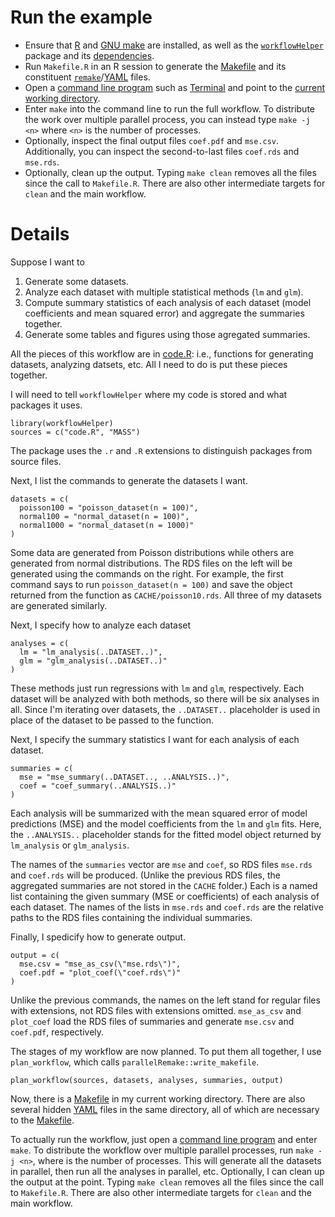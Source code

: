 # Run the example

- Ensure that [R](https://www.r-project.org/) and [GNU make](https://www.gnu.org/software/make/) are installed, as well as the [`workflowHelper`](https://github.com/wlandau/workflowHelper) package and its [dependencies](https://github.com/wlandau/workflowHelper/blob/master/DESCRIPTION).
- Run `Makefile.R` in an R session to generate the [Makefile](https://www.gnu.org/software/make/) and its constituent [`remake`](https://github.com/richfitz/remake)/[YAML](http://yaml.org/) files.
- Open a [command line program](http://linuxcommand.org/) such as [Terminal](https://en.wikipedia.org/wiki/Terminal_%28OS_X%29) and point to the [current working directory](http://www.linfo.org/cd.html).
- Enter `make` into the command line to run the full workflow. To distribute the work over multiple parallel process, you can instead type `make -j <n>` where `<n>` is the number of processes.
- Optionally, inspect the final output files `coef.pdf` and `mse.csv`. Additionally, you can inspect the second-to-last files `coef.rds` and `mse.rds`.
- Optionally, clean up the output. Typing `make clean` removes all the files since the call to `Makefile.R`. There are also other intermediate targets for `clean` and the main workflow.

# Details

Suppose I want to 

1. Generate some datasets.
2. Analyze each dataset with multiple statistical methods (`lm` and `glm`).
3. Compute summary statistics of each analysis of each dataset (model coefficients and mean squared error) and aggregate the summaries together.
4. Generate some tables and figures using those agregated summaries.

All the pieces of this workflow are in [code.R]("https://github.com/wlandau/workflowHelper/blob/master/example/code.R"): i.e., functions for generating datasets, analyzing datsets, etc. All I need to do is put these pieces together.

I will need to tell `workflowHelper` where my code is stored and what packages it uses.

```{r}
library(workflowHelper)
sources = c("code.R", "MASS")
```

The package uses the `.r` and `.R` extensions to distinguish packages from source files. 

Next, I list the commands to generate the datasets I want.

```{r}
datasets = c(
  poisson100 = "poisson_dataset(n = 100)",
  normal100 = "normal_dataset(n = 100)",
  normal1000 = "normal_dataset(n = 1000)"
)
```

Some data are generated from Poisson distributions while others are generated from normal distributions. The RDS files on the left will be generated using the commands on the right. For example, the first command says to run `poisson_dataset(n = 100)` and save the object returned from the function as `CACHE/poisson10.rds`. All three of my datasets are generated similarly.

Next, I specify how to analyze each dataset

```{r}
analyses = c(
  lm = "lm_analysis(..DATASET..)",
  glm = "glm_analysis(..DATASET..)"
)
```

These methods just run regressions with `lm` and `glm`, respectively. Each dataset will be analyzed with both methods, so there will be six analyses in all. Since I'm iterating over datasets, the `..DATASET..` placeholder is used in place of the dataset to be passed to the function.

Next, I specify the summary statistics I want for each analysis of each dataset. 

```{r}
summaries = c(
  mse = "mse_summary(..DATASET.., ..ANALYSIS..)",
  coef = "coef_summary(..ANALYSIS..)"
)
```

Each analysis will be summarized with the mean squared error of model predictions (MSE) and the model coefficients from the `lm` and `glm` fits. Here, the `..ANALYSIS..` placeholder stands for the fitted model object returned by `lm_analysis` or `glm_analysis`. 

The names of the `summaries` vector are `mse` and `coef`, so RDS files `mse.rds` and `coef.rds` will be produced. (Unlike the previous RDS files, the aggregated summaries are not stored in the `CACHE` folder.) Each is a named list containing the given summary (MSE or coefficients) of each analysis of each dataset. The names of the lists in `mse.rds` and `coef.rds` are the relative paths to the RDS files containing the individual summaries.


Finally, I spedicify how to generate output.

```{r}
output = c(
  mse.csv = "mse_as_csv(\"mse.rds\")",
  coef.pdf = "plot_coef(\"coef.rds\")"
)
```

Unlike the previous commands, the names on the left stand for regular files with extensions, not RDS files with extensions omitted. `mse_as_csv` and `plot_coef` load the RDS files of summaries and generate `mse.csv` and `coef.pdf`, respectively.

The stages of my workflow are now planned. To put them all together, I use `plan_workflow`, which calls `parallelRemake::write_makefile`.

```{r}
plan_workflow(sources, datasets, analyses, summaries, output)
```

Now, there is a [Makefile](https://www.gnu.org/software/make/) in my current working directory. There are also several hidden [YAML](http://yaml.org/) files in the same directory, all of which are necessary to the [Makefile](https://www.gnu.org/software/make/). 

To actually run the workflow, just open a [command line program](http://linuxcommand.org/) and enter `make`. To distribute the workflow over multiple parallel processes, run `make -j <n>`, where <n> is the number of processes. This will generate all the datasets in parallel, then run all the analyses in parallel, etc. Optionally, I can clean up the output at the point. Typing `make clean` removes all the files since the call to `Makefile.R`. There are also other intermediate targets for `clean` and the main workflow.